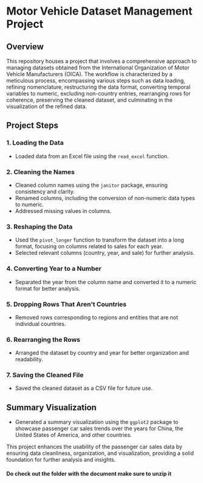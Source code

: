 # Motor Vehicle Dataset Management Project

## Overview

This repository houses a project that involves a comprehensive approach to managing datasets obtained from the International Organization of Motor Vehicle Manufacturers (OICA). The workflow is characterized by a meticulous process, encompassing various steps such as data loading, refining nomenclature, restructuring the data format, converting temporal variables to numeric, excluding non-country entries, rearranging rows for coherence, preserving the cleaned dataset, and culminating in the visualization of the refined data.

## Project Steps

### 1. Loading the Data
   - Loaded data from an Excel file using the `read_excel` function.

### 2. Cleaning the Names
   - Cleaned column names using the `janitor` package, ensuring consistency and clarity.
   - Renamed columns, including the conversion of non-numeric data types to numeric.
   - Addressed missing values in columns.

### 3. Reshaping the Data
   - Used the `pivot_longer` function to transform the dataset into a long format, focusing on columns related to sales for each year.
   - Selected relevant columns (country, year, and sale) for further analysis.

### 4. Converting Year to a Number
   - Separated the year from the column name and converted it to a numeric format for better analysis.

### 5. Dropping Rows That Aren't Countries
   - Removed rows corresponding to regions and entities that are not individual countries.

### 6. Rearranging the Rows
   - Arranged the dataset by country and year for better organization and readability.

### 7. Saving the Cleaned File
   - Saved the cleaned dataset as a CSV file for future use.

## Summary Visualization
   - Generated a summary visualization using the `ggplot2` package to showcase passenger car sales trends over the years for China, the United States of America, and other countries.

This project enhances the usability of the passenger car sales data by ensuring data cleanliness, organization, and visualization, providing a solid foundation for further analysis and insights.





#### Do check out the folder with the document make sure to unzip it 
